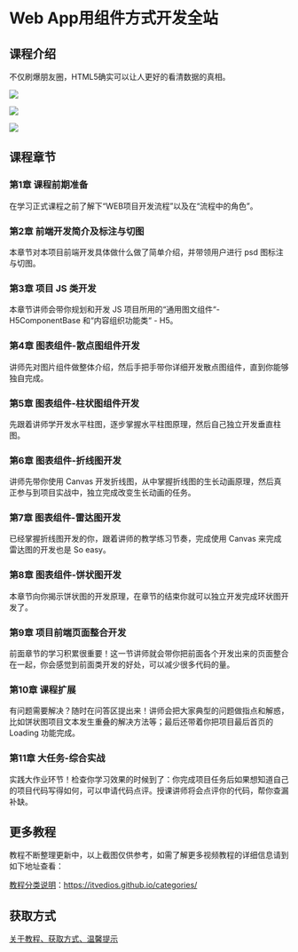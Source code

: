 # Web App用组件方式开发全站

## 课程介绍

不仅刷爆朋友圈，HTML5确实可以让人更好的看清数据的真相。

![](http://oqn6ggw87.bkt.clouddn.com/WebApp用组件方式开发全站1.png)

<!--more-->

![](http://oqn6ggw87.bkt.clouddn.com/WebApp用组件方式开发全站2.png)

![](http://oqn6ggw87.bkt.clouddn.com/WebApp用组件方式开发全站3.png)

## 课程章节

### 第1章 课程前期准备

在学习正式课程之前了解下“WEB项目开发流程”以及在“流程中的角色”。

### 第2章 前端开发简介及标注与切图

本章节对本项目前端开发具体做什么做了简单介绍，并带领用户进行 psd 图标注与切图。

### 第3章 项目 JS 类开发

本章节讲师会带你规划和开发 JS 项目所用的“通用图文组件“- H5ComponentBase 和“内容组织功能类“ - H5。

### 第4章 图表组件-散点图组件开发

讲师先对图片组件做整体介绍，然后手把手带你详细开发散点图组件，直到你能够独自完成。

### 第5章 图表组件-柱状图组件开发

先跟着讲师学开发水平柱图，逐步掌握水平柱图原理，然后自己独立开发垂直柱图。

### 第6章 图表组件-折线图开发

讲师先带你使用 Canvas 开发折线图，从中掌握折线图的生长动画原理，然后真正参与到项目实战中，独立完成改变生长动画的任务。

### 第7章 图表组件-雷达图开发

已经掌握折线图开发的你，跟着讲师的教学练习节奏，完成使用 Canvas 来完成雷达图的开发也是 So easy。

### 第8章 图表组件-饼状图开发

本章节向你揭示饼状图的开发原理，在章节的结束你就可以独立开发完成环状图开发了。

### 第9章 项目前端页面整合开发

前面章节的学习积累很重要！这一节讲师就会带你把前面各个开发出来的页面整合在一起，你会感觉到前面类开发的好处，可以减少很多代码的量。

### 第10章 课程扩展

有问题需要解决？随时在问答区提出来！讲师会把大家典型的问题做指点和解惑，比如饼状图项目文本发生重叠的解决方法等；最后还带着你把项目最后首页的 Loading 功能完成。

### 第11章 大任务-综合实战

实践大作业环节！检查你学习效果的时候到了：你完成项目任务后如果想知道自己的项目代码写得如何，可以申请代码点评。授课讲师将会点评你的代码，帮你查漏补缺。

## 更多教程

教程不断整理更新中，以上截图仅供参考，如需了解更多视频教程的详细信息请到如下地址查看：

[教程分类说明](https://itvedios.github.io/categories/)：<https://itvedios.github.io/categories/>

## 获取方式

[关于教程、获取方式、温馨提示](https://itvedios.github.io/about/)
